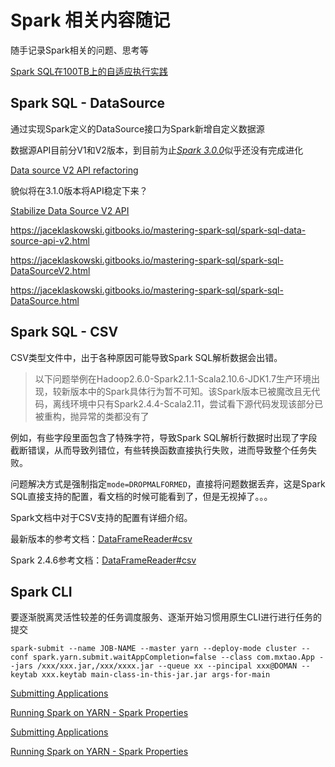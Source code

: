 # Spark 相关内容随记

随手记录Spark相关的问题、思考等

[Spark SQL在100TB上的自适应执行实践](https://cloud.tencent.com/developer/article/1038770)

## Spark SQL - DataSource

通过实现Spark定义的DataSource接口为Spark新增自定义数据源

数据源API目前分V1和V2版本，到目前为止[*Spark 3.0.0*](https://spark.apache.org/releases/spark-release-3-0-0.html)似乎还没有完成进化

[Data source V2 API refactoring](https://issues.apache.org/jira/browse/SPARK-25390)

貌似将在3.1.0版本将API稳定下来？

[Stabilize Data Source V2 API](https://issues.apache.org/jira/browse/SPARK-25186)

https://jaceklaskowski.gitbooks.io/mastering-spark-sql/spark-sql-data-source-api-v2.html

https://jaceklaskowski.gitbooks.io/mastering-spark-sql/spark-sql-DataSourceV2.html

https://jaceklaskowski.gitbooks.io/mastering-spark-sql/spark-sql-DataSource.html

## Spark SQL - CSV

CSV类型文件中，出于各种原因可能导致Spark SQL解析数据会出错。

> 以下问题举例在Hadoop2.6.0-Spark2.1.1-Scala2.10.6-JDK1.7生产环境出现，较新版本中的Spark具体行为暂不可知。该Spark版本已被魔改且无代码，离线环境中只有Spark2.4.4-Scala2.11，尝试看下源代码发现该部分已被重构，抛异常的类都没有了

例如，有些字段里面包含了特殊字符，导致Spark SQL解析行数据时出现了字段截断错误，从而导致列错位，有些转换函数直接执行失败，进而导致整个任务失败。

问题解决方式是强制指定`mode=DROPMALFORMED`，直接将问题数据丢弃，这是Spark SQL直接支持的配置，看文档的时候可能看到了，但是无视掉了。。。

Spark文档中对于CSV支持的配置有详细介绍。

最新版本的参考文档：[DataFrameReader#csv](https://spark.apache.org/docs/latest/api/scala/org/apache/spark/sql/DataFrameReader.html#csv(paths:String*):org.apache.spark.sql.DataFrame)

Spark 2.4.6参考文档：[DataFrameReader#csv](https://spark.apache.org/docs/2.4.6/api/scala/index.html#org.apache.spark.sql.DataFrameReader@csv(paths:String*):org.apache.spark.sql.DataFrame)

## Spark CLI

要逐渐脱离灵活性较差的任务调度服务、逐渐开始习惯用原生CLI进行进行任务的提交

`spark-submit --name JOB-NAME --master yarn --deploy-mode cluster --conf spark.yarn.submit.waitAppCompletion=false --class com.mxtao.App --jars /xxx/xxx.jar,/xxx/xxxx.jar --queue xx --pincipal xxx@DOMAN --keytab xxx.keytab main-class-in-this-jar.jar args-for-main`

[Submitting Applications](https://spark.apache.org/docs/latest/submitting-applications.html)

[Running Spark on YARN - Spark Properties](https://spark.apache.org/docs/latest/running-on-yarn.html#spark-properties)

[Submitting Applications](https://spark.apache.org/docs/2.4.6/submitting-applications.html)

[Running Spark on YARN - Spark Properties](https://spark.apache.org/docs/2.4.6/running-on-yarn.html#spark-properties)
